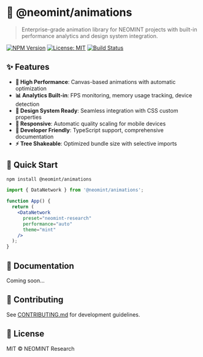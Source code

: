 # 🎨 @neomint/animations

> Enterprise-grade animation library for NEOMINT projects with built-in performance analytics and design system integration.

[![NPM Version](https://img.shields.io/npm/v/@neomint/animations.svg)](https://www.npmjs.com/package/@neomint/animations)
[![License: MIT](https://img.shields.io/badge/License-MIT-yellow.svg)](https://opensource.org/licenses/MIT)
[![Build Status](https://github.com/neomint-research/animations-npm/workflows/CI/badge.svg)](https://github.com/neomint-research/animations-npm/actions)

## ✨ Features

- **🚀 High Performance**: Canvas-based animations with automatic optimization
- **📊 Analytics Built-in**: FPS monitoring, memory usage tracking, device detection
- **🎨 Design System Ready**: Seamless integration with CSS custom properties
- **📱 Responsive**: Automatic quality scaling for mobile devices
- **🔧 Developer Friendly**: TypeScript support, comprehensive documentation
- **⚡ Tree Shakeable**: Optimized bundle size with selective imports

## 🚀 Quick Start

```bash
npm install @neomint/animations
```

```jsx
import { DataNetwork } from '@neomint/animations';

function App() {
  return (
    <DataNetwork 
      preset="neomint-research"
      performance="auto"
      theme="mint"
    />
  );
}
```

## 📖 Documentation

Coming soon...

## 🤝 Contributing

See [CONTRIBUTING.md](CONTRIBUTING.md) for development guidelines.

## 📄 License

MIT © NEOMINT Research